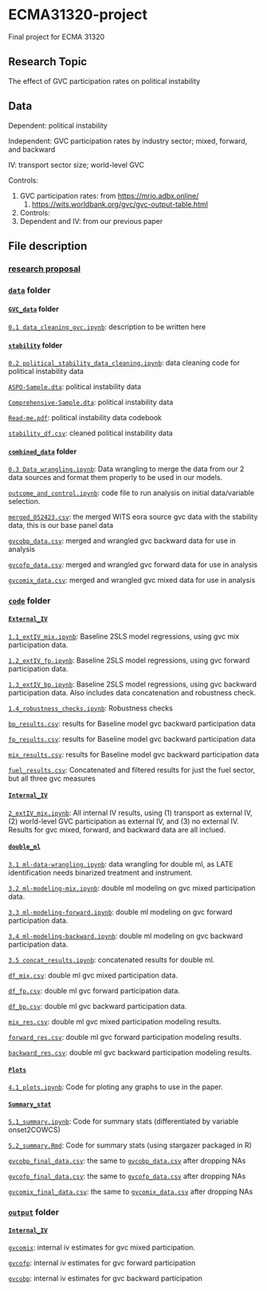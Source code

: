 # ECMA31320-project
Final project for ECMA 31320 

## Research Topic

The effect of GVC participation rates on political instability 

## Data

Dependent: political instability 

Independent: GVC participation rates by industry sector; mixed, forward, and backward

IV: transport sector size; world-level GVC

Controls: 

1. GVC participation rates: from https://mrio.adbx.online/
   1. https://wits.worldbank.org/gvc/gvc-output-table.html
2. Controls: 
3. Dependent and IV: from our previous paper 

## File description

### [research proposal](https://github.com/wanranzhao/ECMA31320-project/blob/main/GVC%20and%20Political%20Stability%20-%20Research%20Proposal.docx)


### [`data`](https://github.com/wanranzhao/ECMA31320-project/tree/main/data) folder

#### [`GVC_data`](https://github.com/wanranzhao/ECMA31320-project/tree/main/data/GVC_data) folder

[`0.1 data_cleaning_gvc.ipynb`](https://github.com/wanranzhao/ECMA31320-project/blob/main/data/GVC_data/0.1%20data_cleaning_gvc.ipynb): description to be written here

#### [`stability`](https://github.com/wanranzhao/ECMA31320-project/tree/main/data/stability) folder

[`0.2 political_stability_data_cleaning.ipynb`](https://github.com/wanranzhao/ECMA31320-project/blob/main/data/stability/0.2%20political_stability_data_cleaning.ipynb): data cleaning code for political instability data

[`ASPO-Sample.dta`](https://github.com/wanranzhao/ECMA31320-project/blob/main/data/stability/ASPO-Sample.dta): political instability data

[`Comprehensive-Sample.dta`](https://github.com/wanranzhao/ECMA31320-project/blob/main/data/stability/Comprehensive-Sample.dta): political instability data

[`Read-me.pdf`](https://github.com/wanranzhao/ECMA31320-project/blob/main/data/stability/Read-me.pdf): political instability data codebook

[`stability_df.csv`](https://github.com/wanranzhao/ECMA31320-project/blob/main/data/stability/stability_df.csv): cleaned political instability data

#### [`combined_data`](https://github.com/wanranzhao/ECMA31320-project/tree/main/data/combined_data) folder

[`0.3 Data_wrangling.ipynb`](https://github.com/wanranzhao/ECMA31320-project/blob/main/data/combined_data/0.3%20Data_wrangling.ipynb): Data wrangling to merge the data from our 2 data sources and format them properly to be used in our models. 

[`outcome_and_control.ipynb`](https://github.com/wanranzhao/ECMA31320-project/blob/main/data/combined_data/outcome_and_control.ipynb): code file to run analysis on initial data/variable selection. 

[`merged_052423.csv`](https://github.com/wanranzhao/ECMA31320-project/blob/main/data/combined_data/merged_052423.csv): the merged WITS eora source gvc data with the stability data, this is our base panel data

[`gvcobp_data.csv`](https://github.com/wanranzhao/ECMA31320-project/blob/main/data/combined_data/gvcobp_data.csv): merged and wrangled gvc backward data for use in analysis

[`gvcofp_data.csv`](https://github.com/wanranzhao/ECMA31320-project/blob/main/data/combined_data/gvcofp_data.csv): merged and wrangled gvc forward data for use in analysis

[`gvcomix_data.csv`](https://github.com/wanranzhao/ECMA31320-project/blob/main/data/combined_data/gvcomix_data.csv): merged and wrangled gvc mixed data for use in analysis



### [`code`](https://github.com/wanranzhao/ECMA31320-project/tree/main/code) folder


#### [`External_IV`](https://github.com/wanranzhao/ECMA31320-project/tree/main/code/External_IV)

[`1.1_extIV_mix.ipynb`](https://github.com/wanranzhao/ECMA31320-project/blob/main/code/External_IV/1.1_extIV_mix.ipynb): Baseline 2SLS model regressions, using gvc mix participation data.

[`1.2_extIV_fp.ipynb`](https://github.com/wanranzhao/ECMA31320-project/blob/main/code/External_IV/1.2_extIV_fp.ipynb): Baseline 2SLS model regressions, using gvc forward participation data.

[`1.3_extIV_bp.ipynb`](https://github.com/wanranzhao/ECMA31320-project/blob/main/code/External_IV/1.3_extIV_bp.ipynb): Baseline 2SLS model regressions, using gvc backward participation data. Also includes data concatenation and robustness check.

[`1.4_robustness_checks.ipynb`](https://github.com/wanranzhao/ECMA31320-project/blob/main/code/External_IV/1.4_robustness_checks.ipynb): Robustness checks

[`bp_results.csv`](https://github.com/wanranzhao/ECMA31320-project/blob/main/code/External_IV/bp_results.csv): results for Baseline model gvc backward participation data

[`fp_results.csv`](https://github.com/wanranzhao/ECMA31320-project/blob/main/code/External_IV/fp_results.csv): results for Baseline model gvc backward participation data

[`mix_results.csv`](https://github.com/wanranzhao/ECMA31320-project/blob/main/code/External_IV/mix_results.csv): results for Baseline model gvc backward participation data

[`fuel_results.csv`](https://github.com/wanranzhao/ECMA31320-project/blob/main/code/External_IV/fuel_results.csv): Concatenated and filtered results for just the fuel sector, but all three gvc measures

#### [`Internal_IV`](https://github.com/wanranzhao/ECMA31320-project/tree/main/code/Internal_IV)

[`2_extIV_mix.ipynb`](https://github.com/wanranzhao/ECMA31320-project/blob/main/code/Internal_IV/2_InternalIV.ipynb): All internal IV results, using (1) transport as external IV, (2) world-level GVC participation as external IV, and (3) no external IV. Results for gvc mixed, forward, and backward data are all inclued.


#### [`double_ml`](https://github.com/wanranzhao/ECMA31320-project/tree/main/code/double_ml)

[`3.1 ml-data-wrangling.ipynb`](https://github.com/wanranzhao/ECMA31320-project/blob/main/code/double_ml/3.1%20ml-data-wrangling.ipynb): data wrangling for double ml, as LATE identification needs binarized treatment and instrument.

[`3.2 ml-modeling-mix.ipynb`](https://github.com/wanranzhao/ECMA31320-project/blob/main/code/double_ml/3.2%20ml-modeling-mix.ipynb): double ml modeling on gvc mixed participation data. 

[`3.3 ml-modeling-forward.ipynb`](https://github.com/wanranzhao/ECMA31320-project/blob/main/code/double_ml/3.3%20ml-modeling-forward.ipynb): double ml modeling on gvc forward participation data. 

[`3.4 ml-modeling-backward.ipynb`](https://github.com/wanranzhao/ECMA31320-project/blob/main/code/double_ml/3.4%20ml-modeling-backward.ipynb): double ml modeling on gvc backward participation data. 

[`3.5 concat_results.ipynb`](https://github.com/wanranzhao/ECMA31320-project/blob/main/code/double_ml/3.5%20concat_results.ipynb): concatenated results for double ml.

[`df_mix.csv`](https://github.com/wanranzhao/ECMA31320-project/blob/main/code/double_ml/df_mix.csv): double ml gvc mixed participation data.

[`df_fp.csv`](https://github.com/wanranzhao/ECMA31320-project/blob/main/code/double_ml/df_fp.csv): double ml gvc forward participation data.

[`df_bp.csv`](https://github.com/wanranzhao/ECMA31320-project/blob/main/code/double_ml/df_bp.csv): double ml gvc backward participation data.

[`mix_res.csv`](https://github.com/wanranzhao/ECMA31320-project/blob/main/code/double_ml/mix_res.csv): double ml gvc mixed participation modeling results.

[`forward_res.csv`](https://github.com/wanranzhao/ECMA31320-project/blob/main/code/double_ml/forward_res.csv): double ml gvc forward participation modeling results.

[`backward_res.csv`](https://github.com/wanranzhao/ECMA31320-project/blob/main/code/double_ml/backward_res.csv): double ml gvc backward participation modeling results.


#### [`Plots`](https://github.com/wanranzhao/ECMA31320-project/tree/main/code/Plots)

[`4.1_plots.ipynb`](https://github.com/wanranzhao/ECMA31320-project/blob/main/code/Plots/4.1_plots.ipynb): Code for ploting any graphs to use in the paper.

#### [`Summary_stat`](https://github.com/wanranzhao/ECMA31320-project/tree/main/code/Summary_stat)

[`5.1_summary.ipynb`](https://github.com/wanranzhao/ECMA31320-project/blob/main/code/Plots/5.1_summary.ipynb): Code for summary stats (differentiated by variable onset2COWCS)

[`5.2_summary.Rmd`](https://github.com/wanranzhao/ECMA31320-project/blob/main/code/Plots/5.2_summary.Rmd): Code for summary stats (using stargazer packaged in R)

[`gvcobp_final_data.csv`](https://github.com/wanranzhao/ECMA31320-project/blob/main/code/Summary_stat/gvcobp_final_data.csv): the same to [`gvcobp_data.csv`](https://github.com/wanranzhao/ECMA31320-project/blob/main/data/combined_data/gvcobp_data.csv) after dropping NAs

[`gvcofp_final_data.csv`](https://github.com/wanranzhao/ECMA31320-project/blob/main/code/Summary_stat/gvcofp_final_data.csv): the same to [`gvcofp_data.csv`](https://github.com/wanranzhao/ECMA31320-project/blob/main/data/combined_data/gvcofp_data.csv) after dropping NAs

[`gvcomix_final_data.csv`](https://github.com/wanranzhao/ECMA31320-project/blob/main/code/Summary_stat/gvcomix_final_data.csv): the same to [`gvcomix_data.csv`](https://github.com/wanranzhao/ECMA31320-project/blob/main/data/combined_data/gvcomix_data.csv) after dropping NAs



### [`output`](https://github.com/wanranzhao/ECMA31320-project/tree/main/output) folder

#### [`Internal_IV`](https://github.com/wanranzhao/ECMA31320-project/tree/main/output/Internal_IV)

[`gvcomix`](https://github.com/wanranzhao/ECMA31320-project/blob/output/Internal_IV/gvcomix.txt): internal iv estimates for gvc mixed participation.

[`gvcofp`](https://github.com/wanranzhao/ECMA31320-project/blob/output/Internal_IV/gvcofp.txt): internal iv estimates for gvc forward participation 

[`gvcobp`](https://github.com/wanranzhao/ECMA31320-project/blob/output/Internal_IV/gvcobp.txt): internal iv estimates for gvc backward participation 
